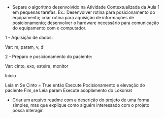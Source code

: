 - Separe o algoritmo desenvolvido na Atividade Contextualizada da Aula 1 em pequenas
tarefas. Ex.: Desenvolver rotina para posicionamento do equipamento; criar rotina para
aquisição de informações de posicionamento; desenvolver o hardware necessário para
comunicação do equipamento com o computador.

1 - Aquisição de dados:

Var: m, param, v, d

2 - Preparo e posicionamento do paciente:

Var: cinto, exo, esteira, monitor


Início


Leia m
Se Cinto = True então
Execute Pocisionamento e elevação do paciente
Fim_se
Leia param
Execute acoplamento do Lokomat


- Criar um arquivo readme com a descrição do projeto de uma forma simples, mas que
explique como alguém interessado com o projeto possa interagir.
